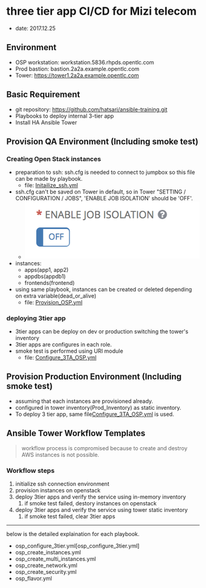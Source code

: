 # three tier app CI/CD for Mizi telecom
- date: 2017.12.25

## Environment
- OSP workstation: workstation.5836.rhpds.opentlc.com
- Prod bastion: bastion.2a2a.example.opentlc.com
- Tower: https://tower1.2a2a.example.opentlc.com

## Basic Requirement
- git repository: https://github.com/hatsari/ansible-training.git
- Playbooks to deploy internal 3-tier app
- Install HA Ansible Tower

## Provision QA Environment (Including smoke test)
### Creating Open Stack instances
- preparation to ssh: ssh.cfg is needed to connect to jumpbox so this file can be made by playbook.
  - file: [Initailize_ssh.yml](Initailize_ssh.yml)
- ssh.cfg can't be saved on Tower in default, so in Tower "SETTING / CONFIGURATION / JOBS", 'ENABLE JOB ISOLATION' should be 'OFF'. 
  - ![disable_job_isolation](files/Disable_Job_Isolation.png)
- instances: 
  - apps(app1, app2)
  - appdbs(appdb1)
  - frontends(frontend)
- using same playbook, instances can be created or deleted depending on extra variable(dead_or_alive)
  - file: [Provision_OSP.yml](Provision_OSP.yml)
### deploying 3tier app
- 3tier apps can be deploy on dev or production switching the tower's inventory
- 3tier apps are configures in each role.
- smoke test is performed using URI module
  - file: [Configure_3TA_OSP.yml](Configure_3TA_OSP.yml)

## Provision Production Environment (Including smoke test)
- assuming that each instances are provisioned already.
- configured in tower inventory(Prod_Inventory) as static inventory.
- To deploy 3 tier app, same file[Configure_3TA_OSP.yml](Configure_3TA_OSP.yml) is used.

## Ansible Tower Workflow Templates
  > workflow process is compromised because to create and destroy AWS instances is not possible.
### Workflow steps
  1. initialize ssh connection environment
  1. provision instances on openstack
  1. deploy 3tier apps and verify the service using in-memory inventory
	 1. if smoke test failed, destory instances on openstack
  1. deploy 3tier apps and verify the service using tower static inventory
     1. if smoke test failed, clear 3tier apps 

-----
below is the detailed explaination for each playbook.

- osp_configure_3tier.yml[osp_configure_3tier.yml]
- osp_create_instances.yml
- osp_create_multi_instances.yml
- osp_create_network.yml
- osp_create_security.yml 
- osp_flavor.yml
